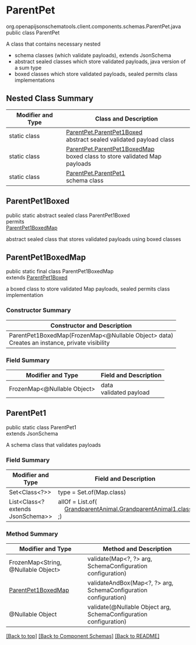 # ParentPet
org.openapijsonschematools.client.components.schemas.ParentPet.java
public class ParentPet

A class that contains necessary nested
- schema classes (which validate payloads), extends JsonSchema
- abstract sealed classes which store validated payloads, java version of a sum type
- boxed classes which store validated payloads, sealed permits class implementations

## Nested Class Summary
| Modifier and Type | Class and Description |
| ----------------- | ---------------------- |
| static class | [ParentPet.ParentPet1Boxed](#parentpet1boxed)<br> abstract sealed validated payload class |
| static class | [ParentPet.ParentPet1BoxedMap](#parentpet1boxedmap)<br> boxed class to store validated Map payloads |
| static class | [ParentPet.ParentPet1](#parentpet1)<br> schema class |

## ParentPet1Boxed
public static abstract sealed class ParentPet1Boxed<br>
permits<br>
[ParentPet1BoxedMap](#parentpet1boxedmap)

abstract sealed class that stores validated payloads using boxed classes

## ParentPet1BoxedMap
public static final class ParentPet1BoxedMap<br>
extends [ParentPet1Boxed](#parentpet1boxed)

a boxed class to store validated Map payloads, sealed permits class implementation

### Constructor Summary
| Constructor and Description |
| --------------------------- |
| ParentPet1BoxedMap(FrozenMap<@Nullable Object> data)<br>Creates an instance, private visibility |

### Field Summary
| Modifier and Type | Field and Description |
| ----------------- | ---------------------- |
| FrozenMap<@Nullable Object> | data<br>validated payload |

## ParentPet1
public static class ParentPet1<br>
extends JsonSchema

A schema class that validates payloads

### Field Summary
| Modifier and Type | Field and Description |
| ----------------- | ---------------------- |
| Set<Class<?>> | type = Set.of(Map.class) |
| List<Class<? extends JsonSchema>> | allOf = List.of(<br>&nbsp;&nbsp;&nbsp;&nbsp;[GrandparentAnimal.GrandparentAnimal1.class](../../components/schemas/GrandparentAnimal.md#grandparentanimal1)<br>;)<br> |

### Method Summary
| Modifier and Type | Method and Description |
| ----------------- | ---------------------- |
| FrozenMap<String, @Nullable Object> | validate(Map&lt;?, ?&gt; arg, SchemaConfiguration configuration) |
| [ParentPet1BoxedMap](#parentpet1boxedmap) | validateAndBox(Map&lt;?, ?&gt; arg, SchemaConfiguration configuration) |
| @Nullable Object | validate(@Nullable Object arg, SchemaConfiguration configuration) |
[[Back to top]](#top) [[Back to Component Schemas]](../../../README.md#Component-Schemas) [[Back to README]](../../../README.md)
